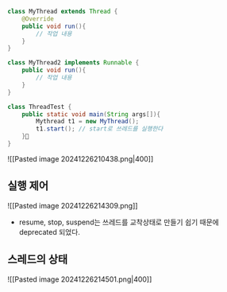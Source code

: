 ```java
class MyThread extends Thread {
	@Override
	public void run(){
		// 작업 내용
	}
}

class MyThread2 implements Runnable {
	public void run(){
		// 작업 내용
	}
}

class ThreadTest {
	public static void main(String args[]){
		Mythread t1 = new MyThread();
		t1.start(); // start로 쓰레드를 실행한다
	}
}
```
![[Pasted image 20241226210438.png|400]]

## 실행 제어
![[Pasted image 20241226214309.png]]
- resume, stop, suspend는 쓰레드를 교착상태로 만들기 쉽기 때문에 deprecated 되었다.
## 스레드의 상태
![[Pasted image 20241226214501.png|400]]
